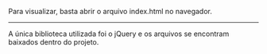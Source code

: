 Para visualizar, basta abrir o arquivo index.html no navegador.

---

A única biblioteca utilizada foi o jQuery e os arquivos se encontram baixados dentro do projeto.
